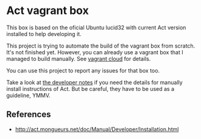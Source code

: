 Act vagrant box
===============

This box is based on the oficial Ubuntu lucid32 with current
Act version installed to help developing it.

This project is trying to automate the build of the vagrant box
from scratch. It's not finished yet. However, you can already
use a vagrant box that I managed to build manually. See
[vagrant cloud](https://vagrantcloud.com/alexm/Act) for details.

You can use this project to report any issues for that box too.

Take a look at [the developer notes](README.devel)
if you need the details for manually install instructions of Act.
But be careful, they have to be used as a guideline, YMMV.

References
----------

*   http://act.mongueurs.net/doc/Manual/Developer/Installation.html

